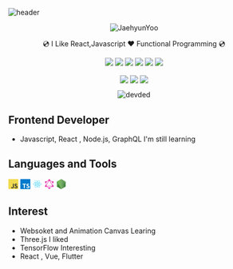 ![header](https://capsule-render.vercel.app/api?type=slice&color=5A5FDB&height=400&section=header&text=Hi%20👋I'm%20Microcosm&fontSize=55)

<p align='center'><img  src="https://komarev.com/ghpvc/?username=JaehyunYoo" alt="JaehyunYoo" /></p>

<p align='center'>💿  I Like React,Javascript ❤️  Functional Programming 💿 </p>

<div align='center'>
<img src="https://img.shields.io/badge/react-61dafb.svg?&style=for-the-badge&logo=react&logoColor=white" height="25"/>
<img src="https://img.shields.io/badge/html-E34F26.svg?&style=for-the-badge&logo=html5&logoColor=white" height="25"/>
<img src="https://img.shields.io/badge/css3-f43059.svg?&style=for-the-badge&logo=css3&logoColor=white" height="25"/>
<img src="https://img.shields.io/badge/javascript-f7df1e.svg?&style=for-the-badge&logo=javascript&logoColor=white" height="25"/>
<img src="https://img.shields.io/badge/node.js-339933.svg?&style=for-the-badge&logo=node.js&logoColor=white" height="25"/>
<img src="https://img.shields.io/badge/go-00add8.svg?&style=for-the-badge&logo=go&logoColor=white" height="25"/>
<p>

<img align='center' src="https://img.shields.io/badge/python-02569b.svg?&style=for-the-badge&logo=python&logoColor=white" height="25"/>
<img align='center' src="https://img.shields.io/badge/docker-2496ed.svg?&style=for-the-badge&logo=docker&logoColor=white" height="25"/>
<img align='center' src="https://img.shields.io/badge/redis-dc382d.svg?&style=for-the-badge&logo=redis&logoColor=white" height="25"/>
</p>

</div>
 <p align="center"> 
    <img src="https://github-readme-stats.vercel.app/api?username=JaehyunYoo&count_private=true&show_icons=true&theme=tokyonight" alt="devded" width="420"/> 

 </p>


## Frontend Developer
* Javascript, React , Node.js, GraphQL I'm still learning
## Languages and Tools
<code><img height="20" src="https://raw.githubusercontent.com/github/explore/80688e429a7d4ef2fca1e82350fe8e3517d3494d/topics/javascript/javascript.png"></code>
<code><img height="20" src="https://raw.githubusercontent.com/github/explore/80688e429a7d4ef2fca1e82350fe8e3517d3494d/topics/typescript/typescript.png"></code>
<code><img height="20" src="https://raw.githubusercontent.com/github/explore/80688e429a7d4ef2fca1e82350fe8e3517d3494d/topics/react/react.png"></code>
<code><img height="20" src="https://raw.githubusercontent.com/github/explore/5c058a388828bb5fde0bcafd4bc867b5bb3f26f3/topics/graphql/graphql.png"></code>
<code><img height="20" src="https://raw.githubusercontent.com/github/explore/80688e429a7d4ef2fca1e82350fe8e3517d3494d/topics/nodejs/nodejs.png"></code> 

## Interest
* Websoket and Animation Canvas Learing
* Three.js I liked
* TensorFlow Interesting
* React , Vue, Flutter


